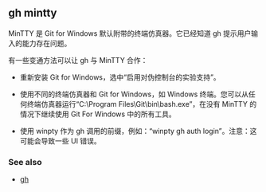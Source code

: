 ## gh mintty

MinTTY 是 Git for Windows 默认附带的终端仿真器。它已经知道 gh 提示用户输入的能力存在问题。

有一些变通方法可以让 gh 与 MinTTY 合作：

- 重新安装 Git for Windows，选中“启用对伪控制台的实验支持”。

- 使用不同的终端仿真器和 Git for Windows，如 Windows 终端。您可以从任何终端仿真器运行“C:\\Program Files\\Git\\bin\\bash.exe”，在没有 MinTTY 的情况下继续使用 Git For Windows 中的所有工具。

- 使用 winpty 作为 gh 调用的前缀，例如：“winpty gh auth login”。注意：这可能会导致一些 UI 错误。

### See also

- [gh](./gh)

